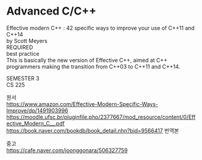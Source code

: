 # Advanced C/C++
Effective modern C++ : 42 specific ways to improve your
use of C++11 and C++14<br>
by Scott Meyers
<br>REQUIRED<br>
best practice<br>
This is basically the new version of Effective C++, aimed at C++ programmers making the transition from C++03 to C++11 and C++14.

SEMESTER 3<br>
CS 225

원서<br>
https://www.amazon.com/Effective-Modern-Specific-Ways-Improve/dp/1491903996<br>
https://moodle.ufsc.br/pluginfile.php/2377667/mod_resource/content/0/Effective_Modern_C__.pdf<br>
https://book.naver.com/bookdb/book_detail.nhn?bid=9566417 번역본

중고<br>
https://cafe.naver.com/joonggonara/506327759
